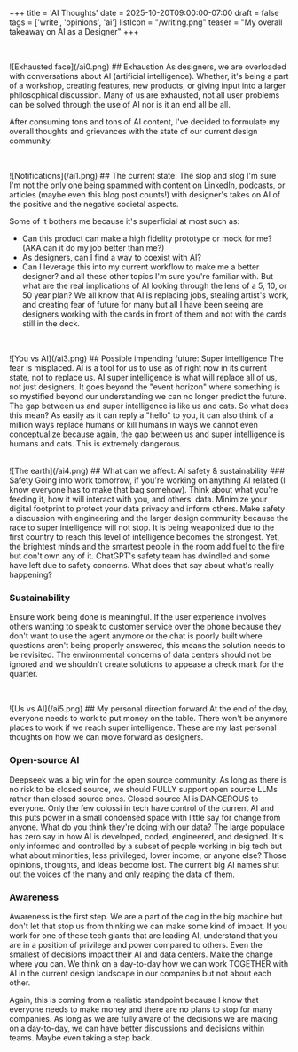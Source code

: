 +++
title = 'AI Thoughts'
date = 2025-10-20T09:00:00-07:00
draft = false
tags = ['write', 'opinions', 'ai']
listIcon = "/writing.png"
teaser = "My overall takeaway on AI as a Designer"
+++

<div style="height: 2rem;"></div>
![Exhausted face](/ai0.png)
## Exhaustion
As designers, we are overloaded with conversations about AI (artificial intelligence). Whether, it's being a part of a workshop, creating features, new products, or giving input into a larger philosophical discussion. Many of us are exhausted, not all user problems can be solved through the use of AI nor is it an end all be all. 



After consuming tons and tons of AI content, I've decided to formulate my overall thoughts and grievances with the state of our current design community.



<div style="height: 2rem;"></div>
![Notifications](/ai1.png)
## The current state: The slop and slog
I'm sure I'm not the only one being spammed with content on LinkedIn, podcasts, or articles (maybe even this blog post counts!) with designer's takes on AI of the positive and the negative societal aspects. 



Some of it bothers me because it's superficial at most such as:
- Can this product can make a high fidelity prototype or mock for me? (AKA can it do my job better than me?)
- As designers, can I find a way to coexist with AI?
- Can I leverage this into my current workflow to make me a better designer?
and all these other topics I'm sure you're familiar with. But what are the real implications of AI looking through the lens of a 5, 10, or 50 year plan? We all know that AI is replacing jobs, stealing artist's work, and creating fear of future for many but all I have been seeing are designers working with the cards in front of them and not with the cards still in the deck. 



<div style="height: 2rem;"></div>
![You vs AI](/ai3.png)
## Possible impending future: Super intelligence
The fear is misplaced. AI is a tool for us to use as of right now in its current state, not to replace us. AI super intelligence is what will replace all of us, not just designers. It goes beyond the "event horizon" where something is so mystified beyond our understanding we can no longer predict the future. The gap between us and super intelligence is like us and cats. So what does this mean? As easily as it can reply a "hello" to you, it can also think of a million ways replace humans or kill humans in ways we cannot even conceptualize because again, the gap between us and super intelligence is humans and cats. This is extremely dangerous.



<div style="height: 2rem;"></div>
![The earth](/ai4.png)
## What can we affect: AI safety & sustainability
### Safety
Going into work tomorrow, if you're working on anything AI related (I know everyone has to make that bag somehow). Think about what you're feeding it, how it will interact with you, and others' data. Minimize your digital footprint to protect your data privacy and inform others. Make safety a discussion with engineering and the larger design community because the race to super intelligence will not stop. It is being weaponized due to the first country to reach this level of intelligence becomes the strongest. Yet, the brightest minds and the smartest people in the room add fuel to the fire but don't own any of it. ChatGPT's safety team has dwindled and some have left due to safety concerns. What does that say about what's really happening? 



### Sustainability
Ensure work being done is meaningful. If the user experience involves others wanting to speak to customer service over the phone because they don't want to use the agent anymore or the chat is poorly built where questions aren't being properly answered, this means the solution needs to be revisited. The environmental concerns of data centers should not be ignored and we shouldn't create solutions to appease a check mark for the quarter.



<div style="height: 2rem;"></div>
![Us vs AI](/ai5.png)
## My personal direction forward
At the end of the day, everyone needs to work to put money on the table. There won't be anymore places to work if we reach super intelligence. These are my last personal thoughts on how we can move forward as designers.



### Open-source AI
Deepseek was a big win for the open source community. As long as there is no risk to be closed source, we should FULLY support open source LLMs rather than closed source ones. Closed source AI is DANGEROUS to everyone. Only the few colossi in tech have control of the current AI and this puts power in a small condensed space with little say for change from anyone. What do you think they're doing with our data? The large populace has zero say in how AI is developed, coded, engineered, and designed. It's only informed and controlled by a subset of people working in big tech but what about minorities, less privileged, lower income, or anyone else? Those opinions, thoughts, and ideas become lost. The current big AI names shut out the voices of the many and only reaping the data of them.



### Awareness
Awareness is the first step. We are a part of the cog in the big machine but don't let that stop us from thinking we can make some kind of impact. If you work for one of these tech giants that are leading AI, understand that you are in a position of privilege and power compared to others. Even the smallest of decisions impact their AI and data centers. Make the change where you can. We think on a day-to-day how we can work TOGETHER with AI in the current design landscape in our companies but not about each other.



Again, this is coming from a realistic standpoint because I know that everyone needs to make money and there are no plans to stop for many companies. As long as we are fully aware of the decisions we are making on a day-to-day, we can have better discussions and decisions within teams. Maybe even taking a step back.